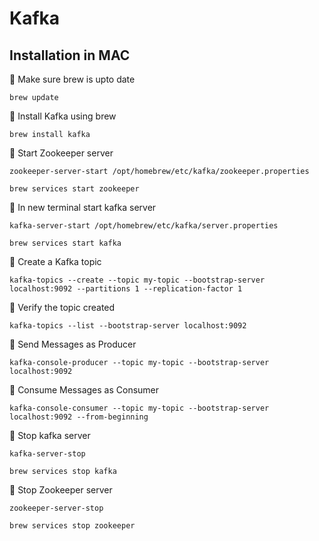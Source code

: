 # Kafka


## Installation in MAC

  
🚩 Make sure brew is upto date
    
    brew update
        
🚩 Install Kafka using brew
  
    brew install kafka
🚩 Start Zookeeper server

    zookeeper-server-start /opt/homebrew/etc/kafka/zookeeper.properties

    brew services start zookeeper

🚩 In new terminal start kafka server
    
    kafka-server-start /opt/homebrew/etc/kafka/server.properties

    brew services start kafka

🚩 Create a Kafka topic

    kafka-topics --create --topic my-topic --bootstrap-server localhost:9092 --partitions 1 --replication-factor 1

🚩 Verify the topic created

    kafka-topics --list --bootstrap-server localhost:9092

🚩 Send Messages as Producer

    kafka-console-producer --topic my-topic --bootstrap-server localhost:9092

🚩 Consume Messages as Consumer

    kafka-console-consumer --topic my-topic --bootstrap-server localhost:9092 --from-beginning

🚩 Stop kafka server

    kafka-server-stop

    brew services stop kafka

🚩 Stop Zookeeper server

    zookeeper-server-stop

    brew services stop zookeeper
